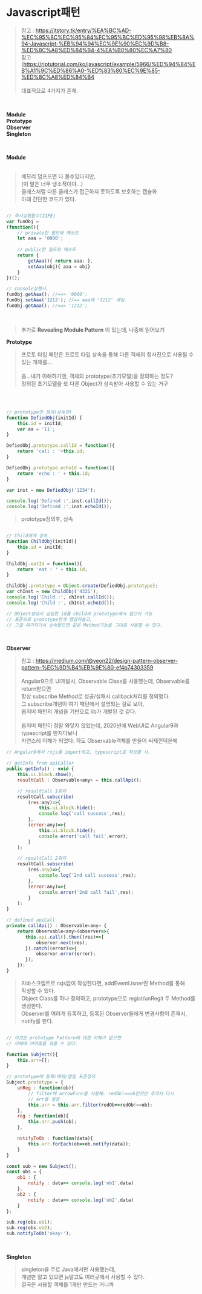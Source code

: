 # Javascript패턴
> 참고 : https://itstory.tk/entry/%EA%BC%AD-%EC%95%8C%EC%95%84%EC%95%BC%ED%95%98%EB%8A%94-Javascript-%EB%94%94%EC%9E%90%EC%9D%B8-%ED%8C%A8%ED%84%B4-4%EA%B0%80%EC%A7%80 <br>
> 참고(https://riptutorial.com/ko/javascript/example/5966/%ED%94%84%EB%A1%9C%ED%86%A0-%ED%83%80%EC%9E%85-%ED%8C%A8%ED%84%B4 <br>
> <br>
대표적으로 4가지가 존재.   
<br>

**Module   
Prototype   
Observer   
Singleton**   

<br>

**Module**   
<br>
> 메모리 덤프뜨면 다 볼수있다지만,   
> (이 말은 너무 냉소적이야...)   
> 클래스처럼 다른 클래스가 접근하지 못하도록 보호하는 캡슐화   
> 아래 간단한 코드가 있다.   

```javascript

// 즉시실행함수(IIFE)
var funObj = 
(function(){
    // private한 필드와 메소드
    let aaa = '0000';
    
    // public한 필드와 메소드
    return {
        getAaa(){ return aaa; },
        setAaa(obj){ aaa = obj} 
    }
})();

// console실행시.
funObj.getAaa(); //==> '0000';
funObj.setAaa('1212'); //== aaa에 '1212' 세팅.
funObj.getAaa(); //==> '1212';

```
<br>

> 추가로 **Revealing Module Pattern** 이 있는데, 나중에 읽어보기   


**Prototype**   
> 프로토 타입 패턴은 프로토 타입 상속을 통해 다른 객체의 청사진으로 사용될 수 있는 개체를...<br>
> <br>
> 음...내가 이해하기엔, 객체의 prototype(초기모델)을 정의하는 정도?   
> 정의된 초기모델을 또 다른 Object가 상속받아 사용할 수 있는 거구   
<br>

```javascript

// prototype만 정의(상속전)
function DefiedObj(initId) {
    this.id = initId;
    var aa = '11';
}

DefiedObj.prototype.callId = function(){
    return 'call : '+this.id;
}

DefiedObj.prototype.echoId = function(){
    return 'echo : ' + this.id;
}

var inst = new DefiedObj('1234');

console.log('Defined :',inst.callId());
console.log('Defined :',inst.echoId());


```

> prototype정의후, 상속

```javascript

// Child에게 상속
function ChildObj(initId){
    this.id = initId;
}

ChildObj.eatId = function(){
    return 'eat : ' + this.id;
}

ChildObj.prototype = Object.create(DefiedObj.prototype);
var chInst = new ChildObj('4321');
console.log('Child :', chInst.callId());
console.log('Child :', chInst.echoId());

// Object생성시 삽입한 id를 child의 prototype에서 접근이 가능
// 표준으로 prototype한개 맹글어놓고,   
// 그걸 여기저기서 상속받으면 같은 Method기능을 그대로 사용할 수 있다.

```

<br>



**Observer**   
> 참고 : https://medium.com/@yeon22/design-pattern-observer-pattern-%EC%9D%B4%EB%9E%80-ef4b74303359 <br>
> <br>
> Angular9으로 UI개발시, Observable Class를 사용했는데, Observable<any>를 return받으면   
> 항상 subscribe Method로 성공/실패시 callback처리를 정의했다.   
> 그 subscribe개념이 여기 패턴에서 설명되는 걸로 보아,   
> 옵저버 패턴의 개념을 기반으로 lib가 개발된 것 같다.   
> <br>
> 옵저버 패턴이 정말 와닿지 않았는데, 2020년에 WebUI로 Angular9과 typescript를 만지다보니   
> 자연스레 이해가 되었다. 하도 Observable객체를 만들어 써제낀덕분에   
    
```javascript
// Angular9에서 rxjs를 import하고, typescript로 작성할 시.

// getInfo from apiCaller
public getInfo() : void {
    this.ui.block.show();
    resultCall : Observable<any> = this.callApi();

    // resultCall 1회차
    resultCall.subscribe(
        (res:any)=>{
            this.ui.block.hide();
            console.log('call success',res);
        },
        (error:any)=>{
            this.ui.block.hide();
            console.error('call fail',error);
        }
    );

    // resultCall 2회차
    resultCall.subscribe(
        (res.any)=>{
            console.log('2nd call success',res);
        },
        (error:any)=>{
            console.error('2nd call fail',res);
        }
    );
}

// defined apiCall 
private callApi() : Observable<any> {
    return Observable<any>(observer=>{
       this.api.call().then((res)=>{
           observer.next(res);
       }).catch((error)=>{
           observer.error(error);
       });
    });
}

```

> 자바스크립트로 rxjs없이 작성한다면, addEventLisner란 Method를 통해   
> 작성할 수 있다.   
> Object Class를 하나 정의하고, prototype으로 regist/unRegit 두 Method를 생성한다.   
> Observer를 여러개 등록하고, 등록된 Observer들에게 변경사항이 존재시, notify를 한다.   

```javascript

// 이것은 prototype Pattern에 대한 이해가 없으면 
// 이해에 어려움을 겪을 수 있다.

function Subject(){
    this.arr=[];
}

// prototype에 등록/해제/알림 표준정의
Subject.prototype = {
    unReg : function(ob){
        // filter에 arrowFunc을 사용해. redOb!==ob인것만 추려서 다시 
        // arr를 설정
        this.arr = this.arr.filter(redOb=>redOb!==ob);
    },
    reg : function(ob){
        this.arr.push(ob);
    },

    notifyToOb : function(data){
        this.arr.forEach(ob=>ob.notify(data));
    }
}

const sub = new Subject();
const obs = {
    ob1 : {
        notify : data=> console.log('ob1',data)
    },
    ob2 : {
        notify : data=> console.log('ob2',data)
    }
};

sub.reg(obs.ob1);
sub.reg(obs.ob2);
sub.notifyToOb('okay!');


```

<br>



**Singleton**   
> singleton을 주로 Java에서만 사용했는데,   
> 개념만 알고 있으면 js말고도 여러곳에서 사용할 수 있다.   
> 결국은 사용할 객체를 1개만 만드는 거니까   
<br>



